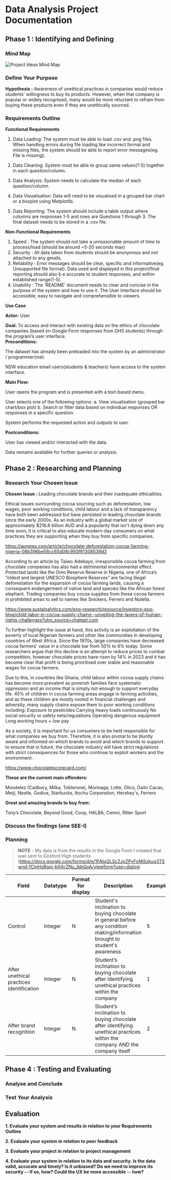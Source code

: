 # Data Analysis Project Documentation
## Phase 1 : Identifying and Defining
### Mind Map
 ![Project Ideas Mind Map](./images/mind%20map.png)

### Define Your Purpose
**Hypothesis :** Awareness of unethical practices in companies would reduce students' willingness to buy its products. However, when that company is popular or widely recognised, many would be more reluctant to refrain from buying these products even if they are unethically sourced.

### Requirements Outline
**Functional Requirements**

1. Data Loading: The system must be able to load .csv and .png files. When handling errors during file loading like incorrect format and missing files, the system should be able to report error messages(eg. File is missing).

2. Data Cleaning: System must be able to group same values(1-5) together in each question/column.

3. Data Analysis: System needs to calculate the median of each question/column.

4. Data Visualisation: Data will need to be visualised in a grouped bar chart or a boxplot using Matplotlib.

5. Data Reporting: The system ahould include a table output where columns are responses 1-5 and rows are Questions 1 through 3. The final dataset needs to be stored in a .csv file.


**Non-Functional Requirements**

1. Speed : The system should not take a unreasonable amount of time to process/load (should be around ~5-20 seconds max)
2. Security : All data taken from students should be anonymous and not attached to any gmails. 
3. Reliability : Error messages should be clear, specific and informative(eg. Unsupported file format). Data used and displayed in this project/final reporting should also b  e accurate to student responses, and within established range(1-5).
4. Usability : The 'README' document needs to clear and concise in the purpose of the system and how to use it. The User Interface should be accessible, easy to navigate and comprehensible to viewers.

**Use Case**

**Actor:** User

**Goal:** To access and interact with existing data on the ethics of chocolate companies (based on Google Form responses from GHS students) through the program’s user interface.  
**Preconditions:**

The dataset has already been preloaded into the system by an administrator / programmer(me).

NSW education email users(students & teachers) have access to the system interface.

**Main Flow:**

User opens the program and is presented with a text-based menu.

User selects one of the following options:
a. View visualisation (grouped bar chart/box plot)
b. Search or filter data based on individual responses OR responses in a specific question


System performs the requested action and outputs to user.


**Postconditions:**

User has viewed and/or interacted with the data.

Data remains available for further queries or analysis.


## Phase 2 : Researching and Planning
### Research Your Chosen Issue
**Chosen Issue :** Leading chocolate brands and their inadequate ethicalities.

Ethical issues surrounding cocoa sourcing such as deforestation, low wages, poor working conditions, child labour and a lack of transparency have both been addressed but have persisted in leading chocolate brands since the early 2000s. As an industry with a global market size of approximately $216.8 billion AUD and a popularity that isn't dying down any time soon, it is critical to also educate modern-day consumers on what practices they are supporting when they buy from specific companies.


https://apnews.com/article/chocolate-deforestation-cocoa-farming-nigeria-08b396be56cc65d08c950f61308539d3

According to an article by Taiwo Adebayo, irresponsible cocoa farming from chocolate companies has also had a detrimental environmental effect. Protected lands like the Omo Reserve Reserve in Nigeria, one of Africa’s “oldest and largest UNESCO Biosphere Reserves” are facing illegal deforestation for the expansion of cocoa farming lands, causing a consequent endangerment of native land and species like the African forest elephant. Trading companies buy cocoa supplies from these cocoa farmers in prohibited areas to sell to names like Snickers, Ferrero and Nutella.


https://www.sustainalytics.com/esg-research/resource/investors-esg-blog/child-labor-in-cocoa-supply-chains--unveiling-the-layers-of-human-rights-challenges?utm_source=chatgpt.com

To further highlight the issue at hand, this activity is an exploitation of the poverty of local Nigerian farmers and other like communities in developing countries of West Africa. Since the 1970s, large companies have decreased cocoa farmers' value in a chocolate bar from 50% to 6% today. Some researchers argue that this decline is an attempt to reduce prices to combat competition, however chocolate prices have risen by 14% in 2023 and it has become clear that profit is being prioritised over stable and reasonable wages for cocoa farmers. 


Due to this, in countries like Ghana, child labour within cocoa supply chains has become more prevalent as poverish families face systematic oppression and an income that is simply not enough to support everyday life. 45% of children in cocoa farming areas engage in farming activities, and as these children are mostly rooted in financial challenges and adversity, many supply chains expose them to poor working conditions including:
Exposure to pesticides
Carrying heavy loads continuously 
No social security or safety nets/regulations
Operating dangerous equipment
Long working hours + low pay


As a society, it is important for us consumers to be held responsible for what companies we buy from. Therefore, it is also pivotal to be bluntly aware and informed on which brands to avoid and which brands to support to ensure that in future, the chocolate industry will have strict regulations with strict consequences for those who continue to exploit workers and the environment. 


https://www.chocolatescorecard.com/

**These are the current main offenders:**

Mondelez (Cadbury, Milka, Toblerone),
Morinaga,
Lotte,
Glico,
Daito Cacao,
Meiji,
Nestle,
Godiva,
Starbucks,
Itochu Corporation,
Hershey's,
Ferrero

**Great and amazing brands to buy from:**

Tony’s Chocolate,
Beyond Good,
Coop,
HALBA,
Cemoi,
Ritter Sport

### Discuss the findings (one SEE-I)

### Planning
>**NOTE** - My data is from the results in the Google Form I created that was sent to Gosford High students (https://docs.google.com/forms/d/e/1FAIpQLScZJvZPyFoNlSzkuq3TSwnd-fCinHsBgpj-bX4cZNu_lbbQoA/viewform?usp=dialog)

|Field |Datatype |Format for display |Description |Example | Validation |
|-------|-------------|-------------------------|----------------|------------|---------------|
|Control |Integer |N | Student's inclination to buying chocolate in general before any condition making/information brought to student's awareness |5 |Must be a number between range 1-5 inclusively
|After unethical practices identification |Integer |N | Student’s inclination to buying chocolate after identifying unethical practices within the company |1   |Must be a number between range 1-5 inclusively
|After brand recognition |Integer |N | Student’s inclination to buying chocolate after identifying unethical practices within the company AND the company itself |2 |Must be a number between range 1-5 inclusively


## Phase 4 : Testing and Evaluating
### Analyse and Conclude
### Test Your Analysis

## Evaluation
**1. Evaluate your system and results in relation to your Requirements Outline**

**2. Evaluate your system in relation to peer feedback**

**3. Evaluate your project in relation to project management**

**4. Evaluate your system in relation to its data and security. Is the data valid, accurate and timely? Is it unbiased? Do we need to improve its security -- If so, how? Could the UX be more accessible -- how?**
